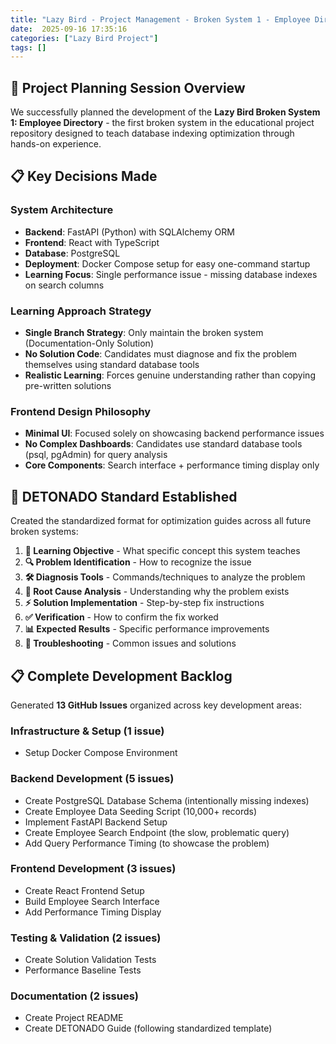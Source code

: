```yaml
---
title: "Lazy Bird - Project Management - Broken System 1 - Employee Directory"
date:  2025-09-16 17:35:16
categories: ["Lazy Bird Project"]
tags: []
---
```


## 🎯 Project Planning Session Overview

We successfully planned the development of the **Lazy Bird Broken System 1: Employee Directory** - the first broken system in the educational project repository designed to teach database indexing optimization through hands-on experience.

## 📋 Key Decisions Made

### System Architecture
- **Backend**: FastAPI (Python) with SQLAlchemy ORM
- **Frontend**: React with TypeScript 
- **Database**: PostgreSQL
- **Deployment**: Docker Compose setup for easy one-command startup
- **Learning Focus**: Single performance issue - missing database indexes on search columns

### Learning Approach Strategy
- **Single Branch Strategy**: Only maintain the broken system (Documentation-Only Solution)
- **No Solution Code**: Candidates must diagnose and fix the problem themselves using standard database tools
- **Realistic Learning**: Forces genuine understanding rather than copying pre-written solutions

### Frontend Design Philosophy
- **Minimal UI**: Focused solely on showcasing backend performance issues
- **No Complex Dashboards**: Candidates use standard database tools (psql, pgAdmin) for query analysis
- **Core Components**: Search interface + performance timing display only

## 📝 DETONADO Standard Established

Created the standardized format for optimization guides across all future broken systems:

1. **🎯 Learning Objective** - What specific concept this system teaches
2. **🔍 Problem Identification** - How to recognize the issue
3. **🛠️ Diagnosis Tools** - Commands/techniques to analyze the problem
4. **🧠 Root Cause Analysis** - Understanding why the problem exists
5. **⚡ Solution Implementation** - Step-by-step fix instructions
6. **✅ Verification** - How to confirm the fix worked
7. **📊 Expected Results** - Specific performance improvements
8. **🚨 Troubleshooting** - Common issues and solutions

## 📋 Complete Development Backlog

Generated **13 GitHub Issues** organized across key development areas:

### Infrastructure & Setup (1 issue)
- Setup Docker Compose Environment

### Backend Development (5 issues)
- Create PostgreSQL Database Schema (intentionally missing indexes)
- Create Employee Data Seeding Script (10,000+ records)
- Implement FastAPI Backend Setup
- Create Employee Search Endpoint (the slow, problematic query)
- Add Query Performance Timing (to showcase the problem)

### Frontend Development (3 issues)
- Create React Frontend Setup
- Build Employee Search Interface
- Add Performance Timing Display

### Testing & Validation (2 issues)
- Create Solution Validation Tests
- Performance Baseline Tests

### Documentation (2 issues)
- Create Project README
- Create DETONADO Guide (following standardized template)